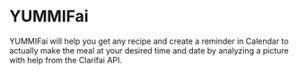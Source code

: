 # YUMMIFai

YUMMIFai will help you get any recipe and create a reminder in Calendar to actually make the meal at your desired time and date by analyzing a picture with help from the Clarifai API.
